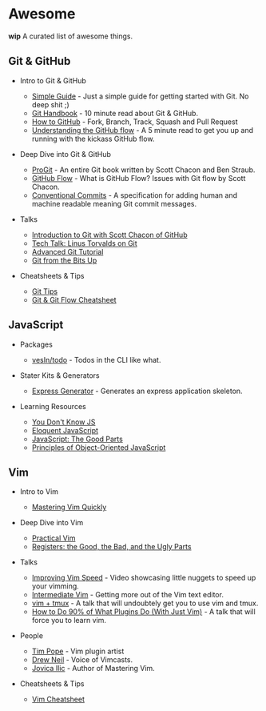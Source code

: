 # Awesome

**wip** A curated list of awesome things.

## Git & GitHub

- Intro to Git & GitHub
	- [Simple Guide](https://rogerdudler.github.io/git-guide/) - Just a simple guide for getting started with Git. No deep shit ;)
	- [Git Handbook](https://guides.github.com/introduction/git-handbook/) - 10 minute read about Git & GitHub.
	- [How to GitHub](https://www.gun.io/blog/how-to-github-fork-branch-and-pull-request) - Fork, Branch, Track, Squash and Pull Request
	- [Understanding the GitHub flow](https://guides.github.com/introduction/flow/) - A 5 minute read to get you up and running with the kickass GitHub flow.

- Deep Dive into Git & GitHub
	- [ProGit](https://git-scm.com/book/en/v2) - An entire Git book written by Scott Chacon and Ben Straub.
	- [GitHub Flow](http://scottchacon.com/2011/08/31/github-flow.html) - What is GitHub Flow? Issues with Git flow by Scott Chacon.
	- [Conventional Commits](https://www.conventionalcommits.org/en/v1.0.0-beta.4/#summary) - A specification for adding human and machine readable meaning Git commit messages.

- Talks
	- [Introduction to Git with Scott Chacon of GitHub](https://www.youtube.com/watch?v=ZDR433b0HJY)
	- [Tech Talk: Linus Torvalds on Git](https://www.youtube.com/watch?v=4XpnKHJAok8)
	- [Advanced Git Tutorial](https://www.youtube.com/watch?v=0SJCYPsef54)
	- [Git from the Bits Up](https://www.youtube.com/watch?v=MYP56QJpDr4)

- Cheatsheets & Tips
	- [Git Tips](https://github.com/git-tips/tips)
	- [Git & Git Flow Cheatsheet](http://bilalarslan.me/git-cheat-sheet)

## JavaScript

- Packages
	- [vesIn/todo](https://github.com/vesln/todo) - Todos in the CLI like what.

- Stater Kits & Generators
	- [Express Generator](https://expressjs.com/en/starter/generator.html) - Generates an express application skeleton.

- Learning Resources
	- [You Don't Know JS](https://github.com/getify/You-Dont-Know-JS)
	- [Eloquent JavaScript](https://eloquentjavascript.net/)
	- [JavaScript: The Good Parts](https://www.oreilly.com/library/view/javascript-the-good/9780596517748/)
	- [Principles of Object-Oriented JavaScript](https://www.oreilly.com/library/view/the-principles-of/9781457185304/)

## Vim

- Intro to Vim
	- [Mastering Vim Quickly](https://jovicailic.org/mastering-vim-quickly)

- Deep Dive into Vim
	- [Practical Vim](https://pragprog.com/book/dnvim/practical-vim)
	- [Registers: the Good, the Bad, and the Ugly Parts](http://vimcasts.org/blog/2013/11/registers-the-good-the-bad-and-the-ugly-parts/)

- Talks
	- [Improving Vim Speed](https://youtu.be/OnUiHLYZgaA) - Video showcasing little nuggets to speed up your vimming.
	- [Intermediate Vim](https://youtu.be/v0W7JkzQAzA) - Getting more out of the Vim text editor.
	- [vim + tmux](https://youtu.be/5r6yzFEXajQ) - A talk that will undoubtely get you to use vim and tmux.
	- [How to Do 90% of What Plugins Do (With Just Vim)](https://youtu.be/XA2WjJbmmoM) - A talk that will force you to learn vim.

- People
	- [Tim Pope](https://twitter.com/tpope) - Vim plugin artist
	- [Drew Neil](https://twitter.com/nelstrom) - Voice of Vimcasts.
	- [Jovica Ilic](https://twitter.com/jovica) - Author of Mastering Vim.

- Cheatsheets & Tips
	- [Vim Cheatsheet](https://twitter.com/steve_verm)
